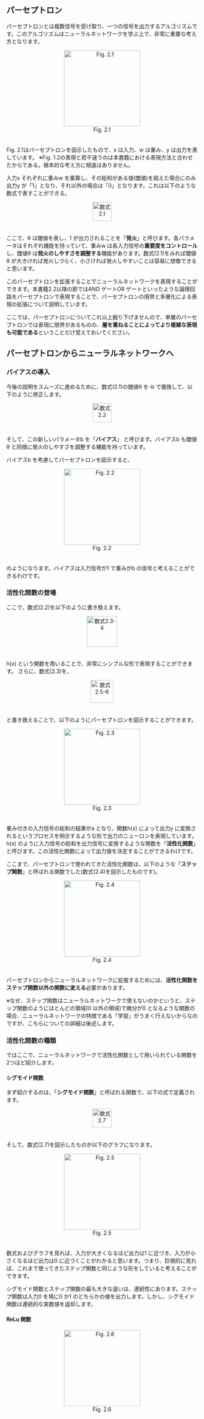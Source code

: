 ## パーセプトロン
パーセプトロンとは複数信号を受け取り、一つの信号を出力するアルゴリズムです。このアルゴリズムはニューラルネットワークを学ぶ上で、非常に重要な考え方となります。

<div align="center">
<img src="https://user-images.githubusercontent.com/28583094/48417135-552dac00-e795-11e8-897f-3057dcea5d45.png" alt="Fig. 2.1" height="200px">
</div>
<div align="center">
Fig. 2.1
</div>
　

Fig. 2.1はパーセプトロンを図示したもので、x は入力、w は重み、y は出力を表しています。
※Fig. 1.2の表現と若干違うのは本書籍における表現方法と合わせたからである。根本的な考え方に相違はありません。

入力x それぞれに重みw を乗算し、その総和がある値(閾値)を超えた場合にのみ出力y が「1」となり、それ以外の場合は「0」となります。これは以下のような数式で表すことができる。

<div align="center">
<img src="https://user-images.githubusercontent.com/28583094/49093955-900d0500-f2a8-11e8-88ea-0062295da7c4.png" alt="数式2.1" height="50px">
</div>
　

ここで、θ は閾値を表し、1 が出力されることを「**発火**」と呼びます。各パラメータはそれぞれ機能を持っていて、重みw は各入力信号の**重要度をコントロール**し、閾値θ は**発火のしやすさを調整する**機能があります。数式(2.1)をみれば閾値θ が大きければ発火しづらく、小さければ発火しやすいことは容易に想像できると思います。

このパーセプトロンを拡張することでニューラルネットワークを表現することができます。本書籍2.2以降の節ではAND ゲートOR ゲートといったような論理回路をパーセプトロンで表現することで、パーセプトロンの限界と多層化による表現の拡張について説明しています。

ここでは、パーセプトロンについてこれ以上掘り下げませんので、単層のパーセプトロンでは表現に限界があるものの、**層を重ねることによってより複雑な表現も可能である**ということだけ覚えておいてください。

## パーセプトロンからニューラルネットワークへ
### バイアスの導入

今後の説明をスムーズに進めるために、数式(2.1)の閾値θ を-b で置換して、以下のように修正します。

<div align="center">
<img src="https://user-images.githubusercontent.com/28583094/49093325-2e986680-f2a7-11e8-91e7-b52e0299fcd4.png" alt="数式2.2" height="50px">
</div>
　

そして、この新しいパラメータb を「**バイアス**」 と呼びます。バイアスb も閾値θ と同様に発火のしやすさを調整する機能を持っています。

バイアスb を考慮してパーセプトロンを図示すると、

<div align="center">
<img src="https://user-images.githubusercontent.com/28583094/49328532-df5b7a00-f5b5-11e8-87ec-9095235e4f82.png" alt="Fig. 2.2" height="200px">
</div>
<div align="center">
Fig. 2.2
</div>
　
 
のようになります。バイアスは入力信号が1 で重みがb の信号と考えることができるわけです。

### 活性化関数の登場
ここで、数式(2.2)を以下のように書き換えます。
 
<div align="center">
<img src="https://user-images.githubusercontent.com/28583094/49325184-807c0d80-f581-11e8-9f63-832046a2e1dc.png" alt="数式2.3-4" height="80px">
</div>
　

h(x) という関数を用いることで、非常にシンプルな形で表現することができます。
さらに、数式(2.3)を、

<div align="center">
<img src="https://user-images.githubusercontent.com/28583094/49325363-74457f80-f584-11e8-9641-f7af240c07ab.png" alt="数式2.5-6" height="60px">
</div>
　
 
 と書き換えることで、以下のようにパーセプトロンを図示することができます。
 
 <div align="center">
<img src="https://user-images.githubusercontent.com/28583094/49329642-73810d80-f5c5-11e8-866a-d27d291a2747.png" alt="Fig. 2.3" height="200px">
</div>
<div align="center">
Fig. 2.3
</div>
　
 
重み付きの入力信号の総和の結果がa となり、関数h(x) によって出力y に変換されるというプロセスを明示するような形で出力のニューロンを表現しています。  
h(x) のように入力信号の総和を出力信号に変換するような関数を「**活性化関数**」と呼びます。この活性化関数によって出力値を決定することができるわけです。

ここまで、パーセプトロンで使われてきた活性化関数は、以下のような「**ステップ関数**」と呼ばれる関数でした(数式(2.4)を図示したものです)。

<div align="center">
<img src="https://user-images.githubusercontent.com/28583094/49341222-c32b0c00-f68d-11e8-9fb3-1c4540552727.png" alt="Fig. 2.4" height="200px">
</div>
<div align="center">
Fig. 2.4
</div>
　

パーセプトロンからニューラルネットワークに拡張するためには、**活性化関数をステップ関数以外の関数に変える**必要があります。

※なぜ、ステップ関数はニューラルネットワークで使えないのかというと、ステップ関数のようにほとんどの領域(0 以外の領域)で微分が0 となるような関数の場合、ニューラルネットワークの特徴である「学習」がうまく行えないからなのですが、こちらについての詳細は後述します。

### 活性化関数の種類
ではここで、ニューラルネットワークで活性化関数として用いられている関数を2つほど紹介します。

#### シグモイド関数
まず紹介するのは、「**シグモイド関数**」と呼ばれる関数で、以下の式で定義されます。

<div align="center">
<img src="https://user-images.githubusercontent.com/28583094/49382201-23d34b00-f759-11e8-90a6-fc8d7bed48bd.png" alt="数式2.7" height="50px">
</div>
　

そして、数式(2.7)を図示したものが以下のグラフになります。

<div align="center">
<img src="https://user-images.githubusercontent.com/28583094/49341356-a8f22d80-f68f-11e8-8067-c2cd7b852c9c.png" alt="Fig. 2.5" height="200px">
</div>
<div align="center">
Fig. 2.5
</div>
　
 
 数式およびグラフを見れば、入力が大きくなるほど出力は1 に近づき、入力が小さくなるほど出力は0 に近づくことがわかると思います。つまり、巨視的に見れば、これまで使ってきたステップ関数と同じような形をしていると考えることができます。
 
 シグモイド関数とステップ関数の最も大きな違いは、連続性にあります。ステップ関数は入力0 を境に0 か1 のどちらかの値を出力します。しかし、シグモイド関数は連続的な実数値を返却します。
 
#### ReLu 関数

<div align="center">
<img src="https://user-images.githubusercontent.com/28583094/49341362-b7d8e000-f68f-11e8-9ec2-d732cc8fe6bc.png" alt="Fig. 2.6" height="200px">
</div>
<div align="center">
Fig. 2.6
</div>
